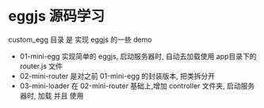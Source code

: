 # eggjs 源码学习

custom_egg 目录 是 实现 eggjs  的一些 demo

- 01-mini-egg 实现简单的 eggjs, 启动服务器时, 自动去加载使用 app目录下的router.js 文件
- 02-mini-router 是对之前 01-mini-egg 的封装版本, 把类拆分开
- 03-mini-loader 在 02-mini-router 基础上,增加 controller 文件夹, 启动服务器时, 加载 并且 使用

